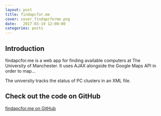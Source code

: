 ```yaml
---
layout: post
title: findapcfor.me
cover: cover_findapcforme.png
date:   2017-03-19 12:00:00
categories: posts
---
```


## Introduction

findapcfor.me is a web app for finding available computers at The University of Manchester. It uses AJAX alongside the Google Maps API in order to map...

The university tracks the status of PC clusters in an XML file.

## Check out the code on GitHub

[findapcfor.me on GitHub](http://github.com/hamishll/findapcfor.me)
